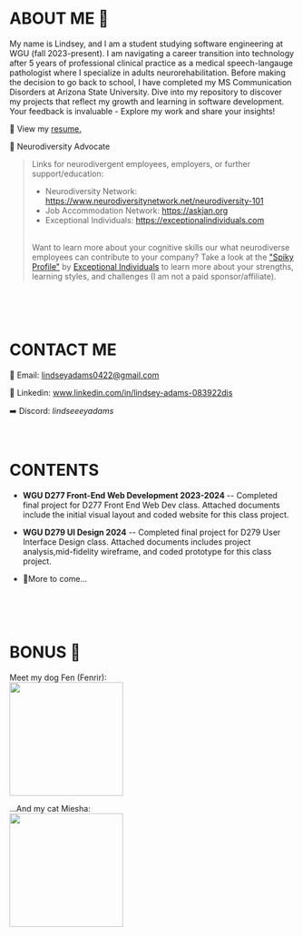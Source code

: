 # **ABOUT ME** 🌅
My name is Lindsey, and I am a student studying software engineering at WGU (fall 2023-present). I am navigating a career transition into technology after 5 years of professional clinical practice as a medical speech-langauge pathologist where I specialize in adults neurorehabilitation. Before making the decision to go back to school, I have completed my MS Communication Disorders at Arizona State University. Dive into my repository to discover my projects that reflect my growth and learning in software development. Your feedback is invaluable - Explore my work and share your insights!

💼 View my <a href="https://docs.google.com/document/d/16apGlyV-rfhVbw6ymIHxRNoz6J9Gpq9xghdgugXTL_w/edit?usp=sharing">resume.</a>

🧠 Neurodiversity Advocate 
>Links for neurodivergent employees, employers, or further support/education:
 >+ Neurodiversity Network: https://www.neurodiversitynetwork.net/neurodiversity-101
 >+ Job Accommodation Network: https://askjan.org
 >+ Exceptional Individuals: https://exceptionalindividuals.com
>  <br>
>Want to learn more about your cognitive skills our what neurodiverse employees can contribute to your company? Take a look at the <a href="https://exceptionalindividuals.com/candidates/neurodiversity-resources/spiky-profile/">"Spiky Profile"</a> by <a href="https://exceptionalindividuals.com">Exceptional Individuals</a> to learn more about your strengths, learning styles, and challenges (I am not a paid sponsor/affiliate). 
<br>
<br>
<br>

# **CONTACT ME**
📧 Email: lindseyadams0422@gmail.com

🔗 Linkedin: www.linkedin.com/in/lindsey-adams-083922dis

➡️ Discord: _lindseeeyadams_
<br>
<br>
<br>

# **CONTENTS**
+ **WGU D277 Front-End Web Development 2023-2024** -- Completed final project for D277 Front End Web Dev class. Attached documents include the initial visual layout and coded website for this class project. 

+ **WGU D279 UI Design 2024** -- Completed final project for D279 User Interface Design class. Attached documents includes project analysis,mid-fidelity wireframe, and coded prototype for this class project.

+ 📍More to come...
<br>
<br>
<br>

# **BONUS** 🌵 
Meet my dog Fen (Fenrir):
<br>
<img src="https://github.com/Lindsey-Adams/Portfolio/assets/154262747/2f9d1556-e88a-43a3-a8f8-6b326a45fd98" width="200">

...And my cat Miesha: 
<br>
<img src="https://github.com/Lindsey-Adams/Portfolio/assets/154262747/35824945-e12e-466d-92d0-5fc8e2e28e50" width="200">


